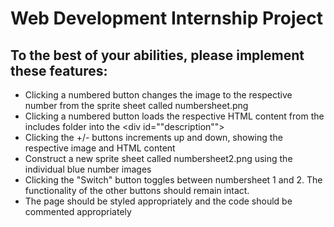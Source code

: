 # Web Development Internship Project

## To the best of your abilities, please implement these features:
 
- Clicking a numbered button changes the image to the respective number from the sprite sheet called numbersheet.png
- Clicking a numbered button loads the respective HTML content from the includes folder into the <div id=""description"">
- Clicking the +/- buttons increments up and down, showing the respective image and HTML content
- Construct a new sprite sheet called numbersheet2.png using the individual blue number images
- Clicking the "Switch" button toggles between numbersheet 1 and 2. The functionality of the other buttons should remain intact.
- The page should be styled appropriately and the code should be commented appropriately
